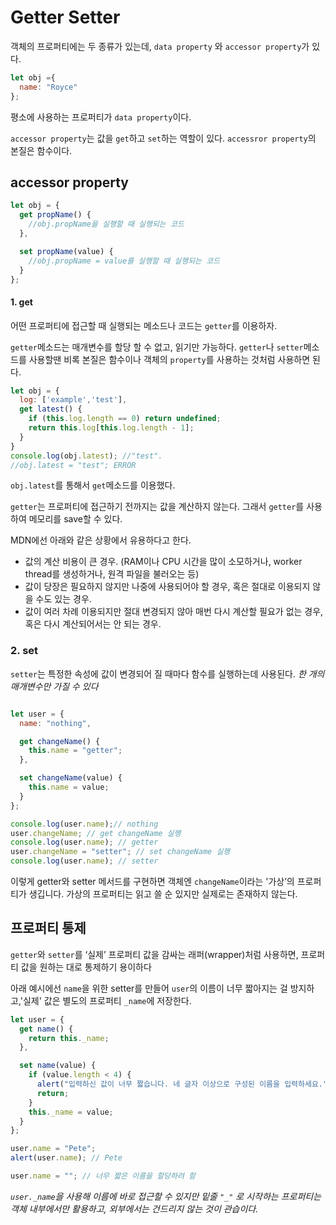 # Getter Setter

객체의 프로퍼티에는 두 종류가 있는데, `data property` 와 `accessor property`가 있다. 

````js
let obj ={
  name: "Royce"
};
````

평소에 사용하는 프로퍼티가 `data property`이다.

`accessor property`는 값을 `get`하고 `set`하는 역할이 있다. `accessror property`의 본질은 함수이다.



## accessor property

```js
let obj = {
  get propName() {
    //obj.propName을 실행할 때 실행되는 코드
  },

  set propName(value) {
    //obj.propName = value를 실행할 때 실행되는 코드
  }
};
```

#### 1. get

어떤 프로퍼티에 접근할 때 실행되는 메소드나 코드는 `getter`를 이용하자.

`getter`메소드는 매개변수를 할당 할 수 없고, 읽기만 가능하다. `getter`나 `setter`메소드를 사용할땐 비록 본질은 함수이나 객체의 `property`를 사용하는 것처럼 사용하면 된다.

```js
let obj = {
  log: ['example','test'],
  get latest() {
    if (this.log.length == 0) return undefined;
    return this.log[this.log.length - 1];
  }
}
console.log(obj.latest); //"test".
//obj.latest = "test"; ERROR
```

`obj.latest`를 통해서 `get`메소드를 이용했다.

`getter`는 프로퍼티에 접근하기 전까지는 값을 계산하지 않는다. 그래서 `getter`를 사용하여 메모리를 save할 수 있다.

MDN에선 아래와 같은 상황에서 유용하다고 한다.

- 값의 계산 비용이 큰 경우. (RAM이나 CPU 시간을 많이 소모하거나, worker thread를 생성하거나, 원격 파일을 불러오는 등)
- 값이 당장은 필요하지 않지만 나중에 사용되어야 할 경우, 혹은 절대로 이용되지 않을 수도 있는 경우.
- 값이 여러 차례 이용되지만 절대 변경되지 않아 매번 다시 계산할 필요가 없는 경우, 혹은 다시 계산되어서는 안 되는 경우.

### 2. set

`setter`는  특정한 속성에 값이 변경되어 질 때마다 함수를 실행하는데 사용된다.  *한 개의 매개변수만 가질 수 있다*

```js

let user = {
  name: "nothing",

  get changeName() {
    this.name = "getter";
  },

  set changeName(value) {
    this.name = value;
  }
};

console.log(user.name);// nothing
user.changeName; // get changeName 실행
console.log(user.name); // getter
user.changeName = "setter"; // set changeName 실행
console.log(user.name); // setter
```

이렇게 getter와 setter 메서드를 구현하면 객체엔 `changeName`이라는 '가상’의 프로퍼티가 생깁니다. 가상의 프로퍼티는 읽고 쓸 순 있지만 실제로는 존재하지 않는다.



## 프로퍼티 통제

`getter`와 `setter`를 ‘실제’ 프로퍼티 값을 감싸는 래퍼(wrapper)처럼 사용하면, 프로퍼티 값을 원하는 대로 통제하기 용이하다

아래 예시에선 `name`을 위한 setter를 만들어 `user`의 이름이 너무 짧아지는 걸 방지하고,'실제' 값은 별도의 프로퍼티 `_name`에 저장한다.

```js
let user = {
  get name() {
    return this._name;
  },

  set name(value) {
    if (value.length < 4) {
      alert("입력하신 값이 너무 짧습니다. 네 글자 이상으로 구성된 이름을 입력하세요.");
      return;
    }
    this._name = value;
  }
};

user.name = "Pete";
alert(user.name); // Pete

user.name = ""; // 너무 짧은 이름을 할당하려 함
```

*`user._name`을 사용해 이름에 바로 접근할 수 있지만 밑줄 `"_"` 로 시작하는 프로퍼티는 객체 내부에서만 활용하고, 외부에서는 건드리지 않는 것이 관습이다.*

